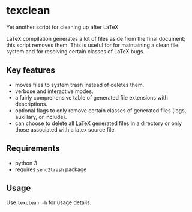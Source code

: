 texclean
========

Yet another script for cleaning up after LaTeX

LaTeX compilation generates a lot of files aside from the final document; this script removes them. 
This is useful for for maintaining a clean file system and for resolving certain classes of LaTeX bugs.

Key features
------------
* moves files to system trash instead of deletes them.
* verbose and interactive modes.
* a fairly comprehensive table of generated file extensions with descriptions.
* optional flags to only remove certain classes of generated files (logs, auxillary, or include).
* can choose to delete all LaTeX generated files in a directory or only those associated with a latex source file.

Requirements
------------
* python 3
* requires `send2trash` package

Usage
-----

Use `texclean -h` for usage details.
